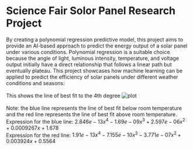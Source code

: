 # Science Fair Solor Panel Research Project

By creating a polynomial regression predictive model, this project aims to provide an AI-based approach to predict the energy output of a solar panel under various conditions. Polynomial regression is a suitable choice because the angle of light, luminous intensity, temperature, and voltage output initially have a direct relationship that follows a linear path but eventually plateau. This project showcases how machine learning can be applied to predict the efficiency of solar panels under different weather conditions and seasons.
<br />
<br />
This shows the line of best fit to the 4th degree
![plot](https://github.com/Overclocker2077/Solar-Panel-Research-Project/blob/main/Screenshot%202024-11-28%20091100.png)
<br />
<br />
Note: the blue line represents the line of best fit below room temperature and the red line represents the line of best fit above room temperature.<br />
Expression for the blue line:  $2.846e-13 x^4 - 1.69e-09 x^3 + 2.597e-06 x^2 + 0.0009267 x + 1.678$ <br />
Expression for the red line:  $1.91e-13 x^4 - 7.155e-10 x^3 - 3.771e-07 x^2 + 0.003924 x + 0.5564$<br />

